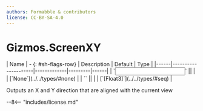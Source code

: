 ```yaml
---
authors: Formabble & contributors
license: CC-BY-SA-4.0
---
```



# Gizmos.ScreenXY

<div class="sh-parameters" markdown="1">
| Name | - {: #sh-flags-row} | Description | Default | Type |
|------|---------------------|-------------|---------|------|
| `<input>` || | | [`None`](../../types/#none) |
| `<output>` || | | [`[Float3]`](../../types/#seq) |

</div>

Outputs an X and Y direction that are aligned with the current view

--8<-- "includes/license.md"

